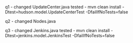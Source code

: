 q1 -	 changed UpdateCenter.java
tested - mvn clean install -Dtest=hudson.model.UpdateCenterTest -DfailIfNoTests=false

q2 -	changed Nodes.java

q3 - 	changed Jenkins.java
tested - mvn clean install -Dtest=jenkins.model.JenkinsTest -DfailIfNoTests=false
